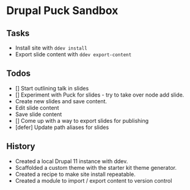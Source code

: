 # Drupal Puck Sandbox

## Tasks

- Install site with `ddev install`
- Export slide content with `ddev export-content`

## Todos

- [] Start outlining talk in slides
- [] Experiment with Puck for slides - try to take over node add slide.
- Create new slides and save content.
- Edit slide content
- Save slide content
- [] Come up with a way to export slides for publishing
- [defer] Update path aliases for slides

## History

- Created a local Drupal 11 instance with ddev.
- Scaffolded a custom theme with the starter kit theme generator.
- Created a recipe to make site install repeatable.
- Created a module to import / export content to version control
